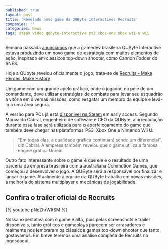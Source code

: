 ```yaml
---
published: true
layout: post
title: 'Revelado novo game da QUByte Interactive: Recruits'
companies: ''
categories: News
tags: steam video qubyte-interactive ps3 xbox-one xbox wii-u wii
---
```

Semana passada <a href="{{ site.baseurl }}/2015/04/30/qubyte-interactive-produzindo-novo-game/">anunciamos</a>
 que a gamedev brasileira QUByte Interactive estava produzindo um novo game  de estratégia com muitos elementos de ação, inspirado em clássicos top-down shooter, como Cannon Fodder do SNES.

Hoje a QUbyte revelou oficialmente o jogo, trata-se de <a href="http://www.recruitsgame.com/" target="_blank">Recruits - Make Heroes. Make History</a>
.

Um game com um grande apelo gráfico, onde o jogador, na pele de um comandante, deve utilizar estratégias de combate para levar seu esquadrão a vitória em diversas missões, como resgatar um membro da equipe e levá-lo a uma área segura.




A versão para PCs já está <a href="http://store.steampowered.com/app/246880" target="_blank">disponível na Steam</a>
 em early access. Segundo Marivaldo Cabral, engenheiro de software e CEO da QUByte, a arrecadação durante esse fase será utilizada para o aperfeiçoamento do game que também deve chegar nas plataformas PS3, Xbox One e Nintendo Wii U.

> "Em todas elas, a qualidade gráfica continuará sendo um diferencial", diz Cabral. A empresa também revelou que o game utiliza a famosa engine gráfica Unreal.

Outro fato interessante sobre o game é que ele é o resultado de uma parceria da empresa brasileira com a australiana Commotion Games, que  começou a desenvolver o jogo. A QUByte será a responsável por finalizar e lançar o game. Atualmente a equipe da QUByte trabalha em novas missões, a melhoria do sistema multiplayer e mecânicas de jogabilidade.

## Confira o trailer oficial de Recruits
{% youtube pNcZhrWItSM %}

Nossa expectativa com o game é alta, pois pelas screenshots e trailer disponíveis, tanto gráficos e gameplays parecem ser arrasadores e realmente nos lembraram os clássicos games top-down shooter que tanto gostávamos. Em breve teremos uma análise completa de Recruits no jogosdaqui.